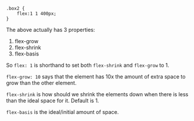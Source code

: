     .box2 {
        flex:1 1 400px;
    }

The above actually has 3 properties:
 1. flex-grow
 2. flex-shrink
 3. flex-basis

So `flex: 1` is shorthand to set both `flex-shrink` and `flex-grow` to 1.

`flex-grow: 10` says that the element has 10x the amount of extra space to grow than the other element.

`flex-shrink` is how should we shrink the elements down when there is less than the ideal space for it. Default is 1.

`flex-basis` is the ideal/initial amount of space.